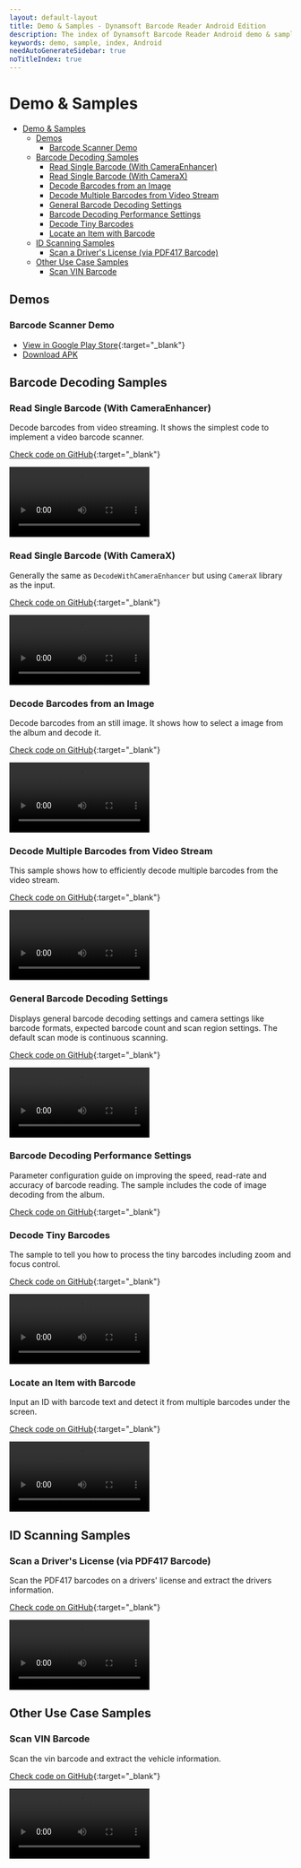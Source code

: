 ```yaml
---
layout: default-layout
title: Demo & Samples - Dynamsoft Barcode Reader Android Edition
description: The index of Dynamsoft Barcode Reader Android demo & samples.
keywords: demo, sample, index, Android
needAutoGenerateSidebar: true
noTitleIndex: true
---
```


# Demo & Samples

- [Demo & Samples](#demo--samples)
  - [Demos](#demos)
    - [Barcode Scanner Demo](#barcode-scanner-demo)
  - [Barcode Decoding Samples](#barcode-decoding-samples)
    - [Read Single Barcode (With CameraEnhancer)](#read-single-barcode-with-cameraenhancer)
    - [Read Single Barcode (With CameraX)](#read-single-barcode-with-camerax)
    - [Decode Barcodes from an Image](#decode-barcodes-from-an-image)
    - [Decode Multiple Barcodes from Video Stream](#decode-multiple-barcodes-from-video-stream)
    - [General Barcode Decoding Settings](#general-barcode-decoding-settings)
    - [Barcode Decoding Performance Settings](#barcode-decoding-performance-settings)
    - [Decode Tiny Barcodes](#decode-tiny-barcodes)
    - [Locate an Item with Barcode](#locate-an-item-with-barcode)
  - [ID Scanning Samples](#id-scanning-samples)
    - [Scan a Driver's License (via PDF417 Barcode)](#scan-a-drivers-license-via-pdf417-barcode)
  - [Other Use Case Samples](#other-use-case-samples)
    - [Scan VIN Barcode](#scan-vin-barcode)

## Demos

### Barcode Scanner Demo

- [View in Google Play Store](https://play.google.com/store/apps/details?id=com.dynamsoft.demo.dynamsoftbarcodereaderdemo&pli=1){:target="_blank"}
- [Download APK](https://download2.dynamsoft.com/dbr/android/DynamsoftBarcodeReaderDemoAndroid.apk)

<!-- ### MRZ Scanner Demo

  - [View in Google Play Store](https://play.google.com/store/apps/details?id=com.dynamsoft.demo.mrzscannerdemo&pli=1){:target="_blank"}
  - [Download APK](https://download2.dynamsoft.com/dbr/android/DynamsoftMRZScannerDemoAndroid.apk) -->

## Barcode Decoding Samples

### Read Single Barcode (With CameraEnhancer)

Decode barcodes from video streaming. It shows the simplest code to implement a video barcode scanner.

[Check code on GitHub](https://github.com/Dynamsoft/barcode-reader-mobile-samples/tree/main/android/HelloWorld){:target="_blank"}

<video controls width="250" autoplay="false">
    <source src="https://github.com/user-attachments/assets/f57e065a-2155-458b-b3aa-3a5ca2c63573">
</video>

### Read Single Barcode (With CameraX)

Generally the same as `DecodeWithCameraEnhancer` but using `CameraX` library as the input.

[Check code on GitHub](https://github.com/Dynamsoft/barcode-reader-mobile-samples/tree/main/android/HelloWorld){:target="_blank"}

<video controls width="250" autoplay="false">
    <source src="https://github.com/user-attachments/assets/159ddfcf-7885-495e-bc57-52511a66ae1d">
</video>

### Decode Barcodes from an Image

Decode barcodes from an still image. It shows how to select a image from the album and decode it.

[Check code on GitHub](https://github.com/Dynamsoft/barcode-reader-mobile-samples/tree/main/android/HelloWorld){:target="_blank"}

<video controls width="250" autoplay="false">
    <source src="https://github.com/user-attachments/assets/9f302f01-76aa-41e0-b075-662ecde3de17">
</video>

### Decode Multiple Barcodes from Video Stream

This sample shows how to efficiently decode multiple barcodes from the video stream.

[Check code on GitHub](https://github.com/Dynamsoft/barcode-reader-mobile-samples/tree/main/android/DecodeMultipleBarcodes){:target="_blank"}

<video controls width="250" autoplay="false">
    <source src="https://github.com/user-attachments/assets/d1ec55c7-7123-4975-ba22-658cc701c9b6">
</video>

### General Barcode Decoding Settings

Displays general barcode decoding settings and camera settings like barcode formats, expected barcode count and scan region settings. The default scan mode is continuous scanning.

[Check code on GitHub](https://github.com/Dynamsoft/barcode-reader-mobile-samples/tree/main/android/GeneralSettings){:target="_blank"}

<video controls width="250" autoplay="false">
    <source src="https://github.com/user-attachments/assets/99a18a5e-5b2e-4129-9231-bb2d693fd6ea">
</video>

### Barcode Decoding Performance Settings

Parameter configuration guide on improving the speed, read-rate and accuracy of barcode reading. The sample includes the code of image decoding from the album.

[Check code on GitHub](https://github.com/Dynamsoft/barcode-reader-mobile-samples/tree/main/android/PerformanceSettings){:target="_blank"}

<!-- <video controls width="250" autoplay="false">
    <source src="https://github.com/user-attachments/assets/823d7f99-7a6a-415a-9b25-f9de4efdc904">
</video> -->

### Decode Tiny Barcodes

The sample to tell you how to process the tiny barcodes including zoom and focus control.

[Check code on GitHub](https://github.com/Dynamsoft/barcode-reader-mobile-samples/tree/main/android/UseCase){:target="_blank"}

<video controls width="250" autoplay="false">
    <source src="https://github.com/user-attachments/assets/4f226bc1-f5a3-4e35-9674-be13f584ee24">
</video>

### Locate an Item with Barcode

Input an ID with barcode text and detect it from multiple barcodes under the screen.

[Check code on GitHub](https://github.com/Dynamsoft/barcode-reader-mobile-samples/tree/main/android/UseCase){:target="_blank"}

<video controls width="250" autoplay="false">
    <source src="https://github.com/user-attachments/assets/8fb7e24a-ba5a-4677-8532-4cde20868504">
</video>

## ID Scanning Samples

### Scan a Driver's License (via PDF417 Barcode)

Scan the PDF417 barcodes on a drivers' license and extract the drivers information.

[Check code on GitHub](https://github.com/Dynamsoft/capture-vision-mobile-samples/tree/main/Android/DriversLicenseScanner){:target="_blank"}

<video controls width="250" autoplay="false">
    <source src="https://github.com/user-attachments/assets/29299e71-936f-4f9b-94ce-d3857d393f3b">
</video>

## Other Use Case Samples

### Scan VIN Barcode

Scan the vin barcode and extract the vehicle information.

[Check code on GitHub](https://github.com/Dynamsoft/capture-vision-mobile-samples/tree/main/Android/VINScanner){:target="_blank"}

<video controls width="250" autoplay="false">
    <source src="https://github.com/user-attachments/assets/0d1e2cfe-7f6a-4992-b984-81ddaa1d271a">
</video>
